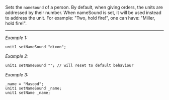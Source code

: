 Sets the `nameSound` of a person. By default, when giving orders, the units are addressed by their number. When nameSound is set, it will be used instead to address the unit. For example: "Two, hold fire!", one can have: "Miller, hold fire!".


---
*Example 1:*
```sqf
unit1 setNameSound "dixon";
```

*Example 2:*
```sqf
unit1 setNameSound ""; // will reset to default behaviour
```

*Example 3:*
```sqf
_name = "Masood";
unit1 setNameSound _name;
unit1 setName _name;
```